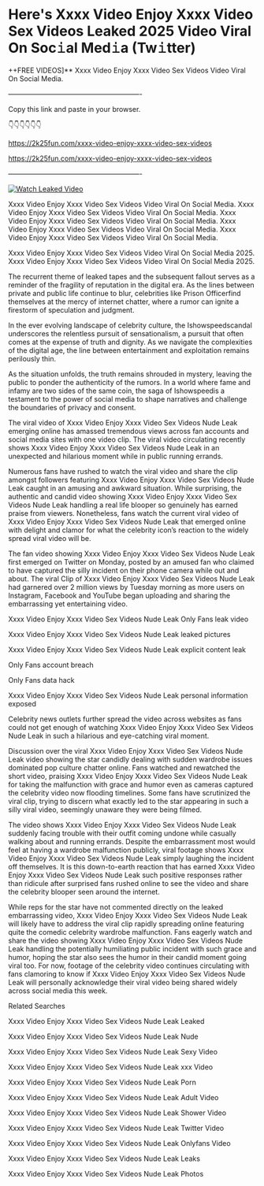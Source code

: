 # Here's Xxxx Video Enjoy Xxxx Video Sex Videos Leaked 2025 Video Viral On Soc𝚒al Med𝚒a (Tw𝚒tter)

++FREE VIDEOS]** Xxxx Video Enjoy Xxxx Video Sex Videos Video Viral On Social Media.

———————————————————-

Copy this link and paste in your browser.

👇👇👇👇👇👇

https://2k25fun.com/xxxx-video-enjoy-xxxx-video-sex-videos

https://2k25fun.com/xxxx-video-enjoy-xxxx-video-sex-videos

———————————————————-

[![Watch Leaked Video](https://miro.medium.com/v2/resize:fit:828/format:webp/1*cilzJN44JGOrTw9NJCrNHA.gif "Watch Leaked Video")](https://2k25fun.com/xxxx-video-enjoy-xxxx-video-sex-videos)

Xxxx Video Enjoy Xxxx Video Sex Videos Video Viral On Social Media. Xxxx Video Enjoy Xxxx Video Sex Videos Video Viral On Social Media. Xxxx Video Enjoy Xxxx Video Sex Videos Video Viral On Social Media. Xxxx Video Enjoy Xxxx Video Sex Videos Video Viral On Social Media. Xxxx Video Enjoy Xxxx Video Sex Videos Video Viral On Social Media.

Xxxx Video Enjoy Xxxx Video Sex Videos Video Viral On Social Media 2025. Xxxx Video Enjoy Xxxx Video Sex Videos Video Viral On Social Media 2025.

The recurrent theme of leaked tapes and the subsequent fallout serves as a reminder of the fragility of reputation in the digital era. As the lines between private and public life continue to blur, celebrities like Prison Officerfind themselves at the mercy of internet chatter, where a rumor can ignite a firestorm of speculation and judgment.

In the ever evolving landscape of celebrity culture, the Ishowspeedscandal underscores the relentless pursuit of sensationalism, a pursuit that often comes at the expense of truth and dignity. As we navigate the complexities of the digital age, the line between entertainment and exploitation remains perilously thin.

As the situation unfolds, the truth remains shrouded in mystery, leaving the public to ponder the authenticity of the rumors. In a world where fame and infamy are two sides of the same coin, the saga of Ishowspeedis a testament to the power of social media to shape narratives and challenge the boundaries of privacy and consent.

The viral video of Xxxx Video Enjoy Xxxx Video Sex Videos Nude Leak emerging online has amassed tremendous views across fan accounts and social media sites with one video clip. The viral video circulating recently shows Xxxx Video Enjoy Xxxx Video Sex Videos Nude Leak in an unexpected and hilarious moment while in public running errands.

Numerous fans have rushed to watch the viral video and share the clip amongst followers featuring Xxxx Video Enjoy Xxxx Video Sex Videos Nude Leak caught in an amusing and awkward situation. While surprising, the authentic and candid video showing Xxxx Video Enjoy Xxxx Video Sex Videos Nude Leak handling a real life blooper so genuinely has earned praise from viewers. Nonetheless, fans watch the current viral video of Xxxx Video Enjoy Xxxx Video Sex Videos Nude Leak that emerged online with delight and clamor for what the celebrity icon’s reaction to the widely spread viral video will be.

The fan video showing Xxxx Video Enjoy Xxxx Video Sex Videos Nude Leak first emerged on Twitter on Monday, posted by an amused fan who claimed to have captured the silly incident on their phone camera while out and about. The viral Clip of Xxxx Video Enjoy Xxxx Video Sex Videos Nude Leak had garnered over 2 million views by Tuesday morning as more users on Instagram, Facebook and YouTube began uploading and sharing the embarrassing yet entertaining video.

Xxxx Video Enjoy Xxxx Video Sex Videos Nude Leak Only Fans leak video

Xxxx Video Enjoy Xxxx Video Sex Videos Nude Leak leaked pictures

Xxxx Video Enjoy Xxxx Video Sex Videos Nude Leak explicit content leak

Only Fans account breach

Only Fans data hack

Xxxx Video Enjoy Xxxx Video Sex Videos Nude Leak personal information exposed

Celebrity news outlets further spread the video across websites as fans could not get enough of watching Xxxx Video Enjoy Xxxx Video Sex Videos Nude Leak in such a hilarious and eye-catching viral moment.

Discussion over the viral Xxxx Video Enjoy Xxxx Video Sex Videos Nude Leak video showing the star candidly dealing with sudden wardrobe issues dominated pop culture chatter online. Fans watched and rewatched the short video, praising Xxxx Video Enjoy Xxxx Video Sex Videos Nude Leak for taking the malfunction with grace and humor even as cameras captured the celebrity video now flooding timelines. Some fans have scrutinized the viral clip, trying to discern what exactly led to the star appearing in such a silly viral video, seemingly unaware they were being filmed.

The video shows Xxxx Video Enjoy Xxxx Video Sex Videos Nude Leak suddenly facing trouble with their outfit coming undone while casually walking about and running errands. Despite the embarrassment most would feel at having a wardrobe malfunction publicly, viral footage shows Xxxx Video Enjoy Xxxx Video Sex Videos Nude Leak simply laughing the incident off themselves. It is this down-to-earth reaction that has earned Xxxx Video Enjoy Xxxx Video Sex Videos Nude Leak such positive responses rather than ridicule after surprised fans rushed online to see the video and share the celebrity blooper seen around the internet.

While reps for the star have not commented directly on the leaked embarrassing video, Xxxx Video Enjoy Xxxx Video Sex Videos Nude Leak will likely have to address the viral clip rapidly spreading online featuring quite the comedic celebrity wardrobe malfunction. Fans eagerly watch and share the video showing Xxxx Video Enjoy Xxxx Video Sex Videos Nude Leak handling the potentially humiliating public incident with such grace and humor, hoping the star also sees the humor in their candid moment going viral too. For now, footage of the celebrity video continues circulating with fans clamoring to know if Xxxx Video Enjoy Xxxx Video Sex Videos Nude Leak will personally acknowledge their viral video being shared widely across social media this week.

Related Searches

Xxxx Video Enjoy Xxxx Video Sex Videos Nude Leak Leaked

Xxxx Video Enjoy Xxxx Video Sex Videos Nude Leak Nude

Xxxx Video Enjoy Xxxx Video Sex Videos Nude Leak Sexy Video

Xxxx Video Enjoy Xxxx Video Sex Videos Nude Leak xxx Video

Xxxx Video Enjoy Xxxx Video Sex Videos Nude Leak Porn

Xxxx Video Enjoy Xxxx Video Sex Videos Nude Leak Adult Video

Xxxx Video Enjoy Xxxx Video Sex Videos Nude Leak Shower Video

Xxxx Video Enjoy Xxxx Video Sex Videos Nude Leak Twitter Video

Xxxx Video Enjoy Xxxx Video Sex Videos Nude Leak Onlyfans Video

Xxxx Video Enjoy Xxxx Video Sex Videos Nude Leak Leaks

Xxxx Video Enjoy Xxxx Video Sex Videos Nude Leak Photos